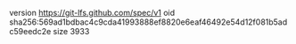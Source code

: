 version https://git-lfs.github.com/spec/v1
oid sha256:569ad1bdbac4c9cda41993888ef8820e6eaf46492e54d12f081b5adc59eedc2e
size 3933
